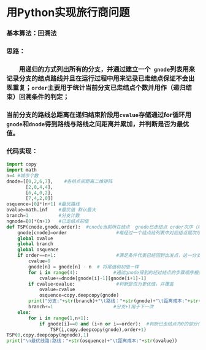 # 用Python实现旅行商问题



### 基本算法：回溯法

### 思路：

### &emsp;&emsp;用递归的方式列出所有的分支，并通过建立一个` gnode`列表用来记录分支的结点路线并且在运行过程中用来记录已走结点保证不会出现重复；`order`主要用于统计当前分支已走结点个数并用作（递归结束）回溯条件的判定；

### 当前分支的路线总距离在递归结束阶段用`cvalue`存储通过for循环用`gnode`和`dnode`得到路线与路线之间距离并累加，并判断是否为最优值。

### 代码实现：

``` python
import copy
import math
n=4 #城市个数
dnode=[[0,2,6,7],    #各结点间距离二维矩阵
       [2,0,4,4],
       [6,4,0,2],
       [7,4,2,0]]
osquence=[0]*(n+1) #最优路线
ovalue=math.inf    #最优值 默认最大
branch=1           #分支计数
ngnode=[0]*(n+1)   #已走结点初值
def TSP(cnode,gnode,order):  #cnode当前所在结点  gnode已走结点 order次序（用于代表当前分支已经经过结点的数量）
    gnode[cnode]=order                  #每经过一个结点给列表中对应结点赋次序
    global ovalue
    global branch
    global osquence
    if order==n+1:                      #满足条件代表已经回到出发点，这一分支结束，并回溯
        cvalue=0
        gnode[n] = gnode[n] - n  # 将尾值和初值一样
        for i in range(4):             #通过gnode得到的经过结点的步骤顺序根据dnode计算距离总和
            cvalue+=dnode[gnode[i]-1][gnode[i+1]-1]
        if cvalue<ovalue:               #判断是否为更优值，并覆盖
            ovalue=cvalue
            osquence=copy.deepcopy(gnode)
        print("分支:"+str(branch)+"\t路线："+str(gnode)+"\t距离成本:"+str(cvalue))
        branch+=1                      #分支+1用于下一次
    else:
        for i in range(1,n+1):
            if gnode[i]==0 and (i<n or i==order):  #判断已走结点为0的部分代表还未走过， 附加条件保证不会提前执行回到原点的步骤
                TSP(i,copy.deepcopy(gnode),order+1)
TSP(0,copy.deepcopy(ngnode),1)
print("\n最优线路:路线："+str(osquence)+"\t距离成本:"+str(ovalue))
```